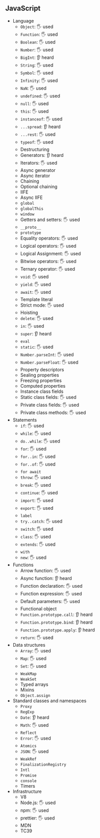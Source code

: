 ## JavaScript

- Language
  - `Object`: 🖐️ used
  - `Function`: 🖐️ used
  - `Boolean`: 🖐️ used
  - `Number`: 🖐️ used
  - `BigInt`: 👂 heard
  - `String`: 🖐️ used
  - `Symbol`: 🖐️ used
  - `Infinity`: 🖐️ used
  - `NaN`: 🖐️ used
  - `undefined`: 🖐️ used
  - `null`: 🖐️ used
  - `this`: 🖐️ used
  - `instanceof`: 🖐️ used
  - `...spread`: 👂 heard
  - `...rest`: 🖐️ used
  - `typeof`: 🖐️ used
  - Destructuring
  - Generators: 👂 heard
  - Iterators: 🖐️ used
  - Async generator
  - Async iterator
  - Chaining
  - Optional chaining
  - IIFE
  - Async IIFE
  - `global`
  - `globalThis`
  - `window`
  - Getters and setters: 🖐️ used
  - `__proto__`
  - `prototype`
  - Equality operators: 🖐️ used
  - Logical operators: 🖐️ used
  - Logical Assignment: 🖐️ used
  - Bitwise operators: 🖐️ used
  - Ternary operator: 🖐️ used
  - `void`: 🖐️ used
  - `yield`: 🖐️ used
  - `await`: 🖐️ used
  - Template literal
  - Strict mode: 🖐️ used
  - Hoisting
  - `delete`: 🖐️ used
  - `in`: 🖐️ used
  - `super`: 👂 heard
  - `eval`
  - `static`: 🖐️ used
  - `Number.parseInt`: 🖐️ used
  - `Number.parseFloat`: 🖐️ used
  - Property descriptors
  - Sealing properties
  - Freezing properties
  - Computed properties
  - Instance class fields
  - Static class fields: 🖐️ used
  - Private class fields: 🖐️ used
  - Private class methods: 🖐️ used
- Statements
  - `if`: 🖐️ used
  - `while`: 🖐️ used
  - `do..while`: 🖐️ used
  - `for`: 🖐️ used
  - `for..in`: 🖐️ used
  - `for..of`: 🖐️ used
  - `for await`
  - `throw`: 🖐️ used
  - `break`: 🖐️ used
  - `continue`: 🖐️ used
  - `import`: 🖐️ used
  - `export`: 🖐️ used
  - `label`
  - `try..catch`: 🖐️ used
  - `switch`: 🖐️ used
  - `class`: 🖐️ used
  - `extends`: 🖐️ used
  - `with`
  - `new`: 🖐️ used
- Functions
  - Arrow function: 🖐️ used
  - Async function: 👂 heard
  - Function declaration: 🖐️ used
  - Function expression: 🖐️ used
  - Default parameters: 🖐️ used
  - Functional object
  - `Function.prototype.call`: 👂 heard
  - `Function.prototype.bind`: 👂 heard
  - `Function.prototype.apply`: 👂 heard
  - `return`: 🖐️ used
- Data structures
  - `Array`: 🖐️ used
  - `Map`: 🖐️ used
  - `Set`: 🖐️ used
  - `WeakMap`
  - `WeakSet`
  - Typed arrays
  - Mixins
  - `Object.assign`
- Standard classes and namespaces
  - `Proxy`
  - `RegExp`
  - `Date`: 👂 heard
  - `Math`: 🖐️ used
  - `Reflect`
  - `Error`: 🖐️ used
  - `Atomics`
  - `JSON`: 🖐️ used
  - `WeakRef`
  - `FinalizationRegistry`
  - `Intl`
  - `Promise`
  - `console`
  - Timers
- Infrastructure
  - V8
  - Node.js: 🖐️ used
  - npm: 🖐️ used
  - prettier: 🖐️ used
  - MDN
  - TC39
